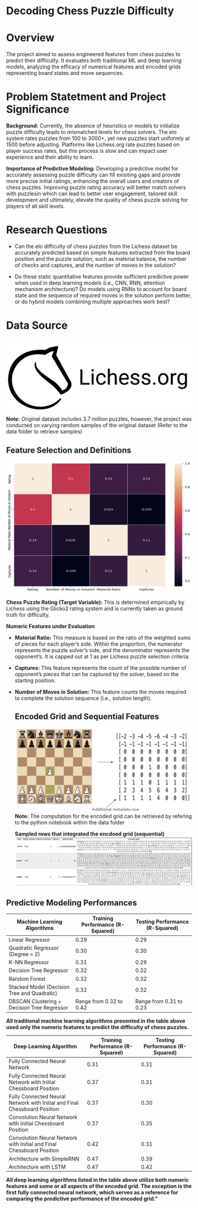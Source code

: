 # Decoding Chess Puzzle Difficulty

# Overview

The project aimed to assess engineered features from chess puzzles to predict their difficulty. It evaluates both traditional ML and deep learning models, analyzing the efficacy of numerical features and encoded grids representing board states and move sequences.

# Problem Statetment and Project Significance

**Background:** Currently, the absence of heuristics or models to initialize puzzle difficulty leads to mismatched levels for chess solvers. The elo system rates puzzles from 100 to 3000+, yet new puzzles start uniformly at 1500 before adjusting. Platforms like Lichess.org rate puzzles based on player success rates, but this process is slow and can impact user experience and their ability to learn.

**Importance of Predictive Modeling:** Developing a predictive model for accurately assessing puzzle difficulty can fill exisiting gaps and provide more precise initial ratings, enhancing the overall users and creators of chess puzzles. Improving puzzle rating accuracy will better match solvers with puzzlesin which can lead to better user engagement, tailored skill development and ultimately, elevate the quality of chess puzzle solving for players of all skill levels.

# Research Questions
* Can the elo difficulty of chess puzzles from the Lichess dataset be accurately predicted based on simple features extracted from the board position and the puzzle solution, such as material balance, the number of checks and captures, and the number of moves in the solution?
  
* Do these static quantitative features provide sufficient predictive power when used in deep learning models (i.e., CNN, RNN, attention mechanism architecture)? Do models using RNNs to account for board state and the sequence of required moves in the solution perform better, or do hybrid models combining multiple approaches work best?

# Data Source
![Lichess.org](./Images/Landscape-Lichess-logo.jpeg)
 **Note:** Original dataset includes 3.7 million puzzles, however, the project was conducted on varying random samples of the original dataset (Refer to the data folder to retrieve samples)

 ## Feature Selection and Definitions
![Numeric Features Heatmap](./Images/Features-Heatmap.png)


**Chess Puzzle Rating (Target Variable):**
This is determined empirically by Lichess using the Glicko2 rating system and is currently taken as ground truth for difficulty. 

**Numeric Features under Evaluation**
- **Material Ratio:** This measure is based on the ratio of the weighted sums of pieces for each player’s side. Within the proportion, the numerator represents the puzzle solver’s side, and the denominator represents the opponent’s. It is capped out at 1 as per Lichess puzzle selection criteria.
  
- **Captures:** This feature represents the count of the possible number of opponent’s pieces that can be captured by the solver, based on the starting position.
  
- **Number of Moves in Solution:** This feature counts the moves required to complete the solution sequence (i.e., solution length).

  ## Encoded Grid and Sequential Features
  ![Encoded Grid](./Images/Encoded-Grid.png)
  **Note:** The computation for the encoded grid can be retrieved by refering to the python notebook within the data folder

  **Sampled rows that integrated the encdoed grid (sequential)**
  ![Sequential DataFrame Preview](./Images/Sequential-DF.png)
 
## Predictive Modeling Performances
| Machine Learning Algorithms                             | Training Performance (R-Squared) | Testing Performance (R-Squared) |
|------------------------------------------|-----------------------------------|----------------------------------|
| Linear Regressor                         | 0.29                              | 0.29                             |
| Quadratic Regressor (Degree = 2)         | 0.30                              | 0.30                             |
| K-NN Regressor                           | 0.31                              | 0.29                             |
| Decision Tree Regressor                  | 0.32                              | 0.32                             |
| Random Forest                            | 0.32                              | 0.32                             |
| Stacked Model (Decision Tree and Quadratic) | 0.32                              | 0.32                             |
| DBSCAN Clustering + Decision Tree Regressor | Range from 0.32 to 0.42          | Range from 0.31 to 0.23          |

**All traditional machine learning algorithms presented in the table above used only the numeric features to predict the difficulty of chess puzzles.**

| Deep Learning Algorithm                                         | Training Performance (R-Squared) | Testing Performance (R-Squared) |
|-----------------------------------------------------------------|-----------------------------------|----------------------------------|
| Fully Connected Neural Network                                 | 0.31                              | 0.31                             |
| Fully Connected Neural Network with Initial Chessboard Position | 0.37                              | 0.31                             |
| Fully Connected Neural Network with Initial and Final Chessboard Position | 0.37                              | 0.30                             |
| Convolution Neural Network with Initial Chessboard Position    | 0.37                              | 0.35                             |
| Convolution Neural Network with Initial and Final Chessboard Position | 0.42                              | 0.31                             |
| Architecture with SimpleRNN                                     | 0.47                              | 0.39                             |
| Architecture with LSTM                                          | 0.47                              | 0.42                             |

**All deep learning algorithms listed in the table above utilize both numeric features and some or all aspects of the encoded grid. The exception is the first fully connected neural network, which serves as a reference for comparing the predictive performance of the encoded grid."**

 
 







